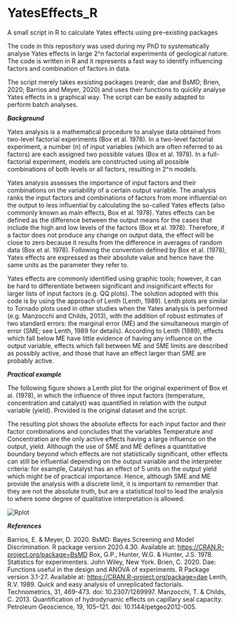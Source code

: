 # YatesEffects_R
A small script in R to calculate Yates effects using pre-existing packages

The code in this repository was used during my PhD to systematically analyse Yates effects in large 2^n factorial experiments of geological nature. The code is written in R and it represents a fast way to identify influencing factors and combination of factors in data. 

The script merely takes exsisting packages (reardr, dae and BsMD; Brien, 2020; Barrios and Meyer, 2020) and uses their functions to quickly analyse Yates effects in a graphical way. The script can be easily adapted to perform batch analyses. 

***Background***

Yates analysis is a mathematical procedure to analyse data obtained from two-level factorial experiments (Box et al. 1978). In a two-level factorial experiment, a number (n) of input variables (which are often referred to as factors) are each assigned two possible values (Box et al. 1978). In a full-factorial experiment, models are constructed using all possible combinations of both levels or all factors, resulting in 2^n models. 

Yates analysis assesses the importance of input factors and their combinations on the variability of a certain output variable. The analysis ranks the input factors and combinations of factors from more influential on the output to less influential by calculating the so-called Yates effects (also commonly known as main effects, Box et al. 1978). Yates effects can be defined as the difference between the output means for the cases that include the high and low levels of the factors (Box et al. 1978). Therefore, if a factor does not produce any change on output data, the effect will be close to zero because it results from the difference in averages of random data (Box et al. 1978). Following the convention defined by Box et al. (1978), Yates effects are expressed as their absolute value and hence have the same units as the parameter they refer to.

Yates effects are commonly identified using graphic tools; however, it can be hard to differentiate between significant and insignificant effects for larger lists of input factors (e.g. QQ plots). The solution adopted with this code is by using the approach of Lenth (Lenth, 1989). Lenth plots are similar to Tornado plots used in other studies when the Yates analysis is performed (e.g. Manzocchi and Childs, 2013), with the addition of robust estimates of two standard errors: the marginal error (ME) and the simultaneous margin of error (SME; see Lenth, 1989 for details). According to Lenth (1989), effects which fall below ME have little evidence of having any influence on the output variable, effects which fall between ME and SME limits are described as possibly active, and those that have an effect larger than SME are probably active. 

***Practical example***

The following figure shows a Lenth plot for the original experiment of Box et al. (1978), in which the influence of three input factors (temperature, concentration and catalyst) was quantified in relation with the output variable (yield). Provided is the original dataset and the script.

The resulting plot shows the absolute effects for each input factor and their factor combinations and concludes that the variables Temperature and Concentration are the only active effects having a large influence on the output, yield. Although the use of SME and ME defines a quantitative boundary beyond which effects are not statistically significant, other effects can still be influential depending on the output variable and the interpreter criteria: for example, Catalyst has an effect of 5 units on the output yield which might be of practical importance. Hence, although SME and ME provide the analysis with a discrete limit, it is important to remember that they are not the absolute truth, but are a statistical tool to lead the analysis to where some degree of qualitative interpretation is allowed.

![Rplot](https://user-images.githubusercontent.com/17766787/121900723-a28fa280-cd1d-11eb-938f-7dffed6717ab.png)

***References***

Barrios, E. & Meyer, D. 2020. BsMD: Bayes Screening and Model Discrimination. R package version 2020.4.30. Available at: https://CRAN.R-project.org/package=BsMD
Box, G.P., Hunter, W.G. & Hunter, J.S. 1978. Statistics for experimenters. John Wiley, New York. 
Brien, C. 2020. Dae: Functions useful in the design and ANOVA of experiments. R Package version 3.1-27. Available at: https://CRAN.R-project.org/package=dae
Lenth, R.V. 1989. Quick and easy analysis of unreplicated factorials. Technometrics, 31, 469-473. doi: 10.2307/1269997.
Manzocchi, T. & Childs, C. 2013. Quantification of hydrodynamic effects on capillary seal capacity. Petroleum Geoscience, 19, 105–121. doi: 10.1144/petgeo2012-005.
